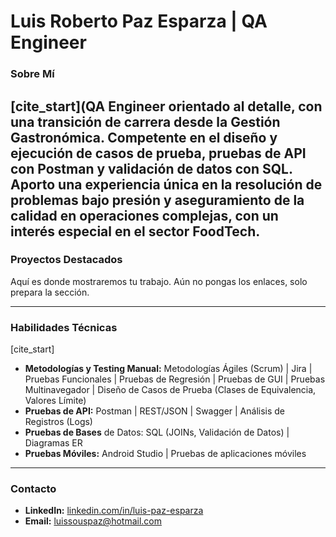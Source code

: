 # Luis Roberto Paz Esparza | QA Engineer

### Sobre Mí
[cite_start](QA Engineer orientado al detalle, con una transición de carrera desde la Gestión Gastronómica. Competente en el diseño y ejecución de casos de prueba, pruebas de API con Postman y validación de datos con SQL. Aporto una experiencia única en la resolución de problemas bajo presión y aseguramiento de la calidad en operaciones complejas, con un interés especial en el sector FoodTech.
---

### Proyectos Destacados
Aquí es donde mostraremos tu trabajo. Aún no pongas los enlaces, solo prepara la sección.

---

### Habilidades Técnicas
[cite_start]
* **Metodologías y Testing Manual:** Metodologías Ágiles (Scrum) | Jira | Pruebas Funcionales | Pruebas de Regresión | Pruebas de GUI | Pruebas Multinavegador | Diseño de Casos de Prueba (Clases de Equivalencia, Valores Límite)
* **Pruebas de API:** Postman | REST/JSON | Swagger | Análisis de Registros (Logs)
* **Pruebas de Bases** de Datos: SQL (JOINs, Validación de Datos) | Diagramas ER
* **Pruebas Móviles:** Android Studio | Pruebas de aplicaciones móviles
---

### Contacto
* **LinkedIn:** [linkedin.com/in/luis-paz-esparza](https://www.linkedin.com/in/luis-paz-esparza/)
* **Email:** [luissouspaz@hotmail.com](mailto:luissouspaz@hotmail.com)
